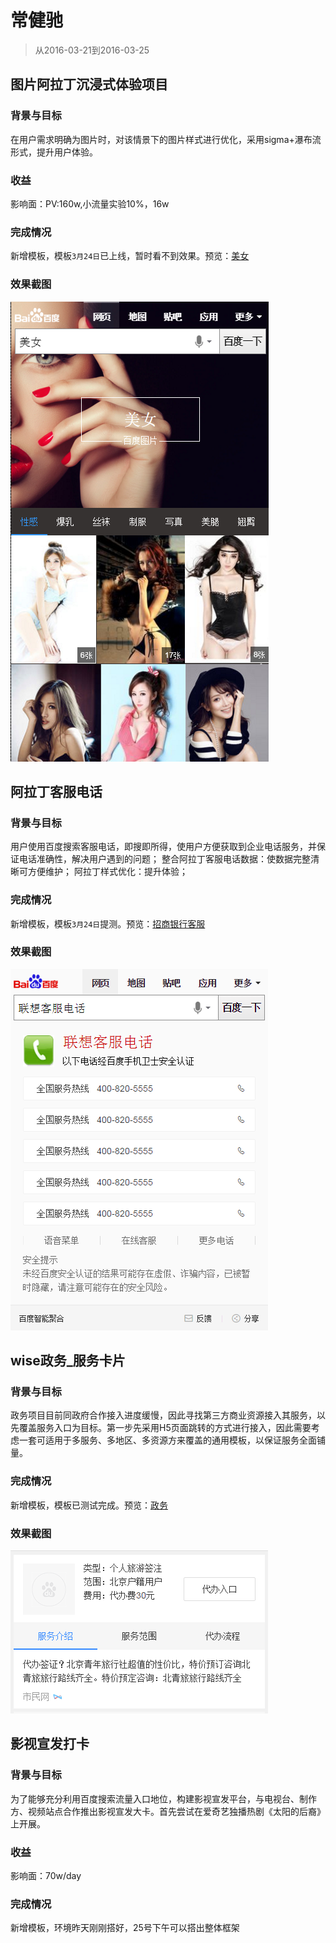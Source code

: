 # 常健驰

> 从2016-03-21到2016-03-25

## 图片阿拉丁沉浸式体验项目

### 背景与目标

在用户需求明确为图片时，对该情景下的图片样式进行优化，采用sigma+瀑布流形式，提升用户体验。

### 收益

影响面：PV:160w,小流量实验10%，16w

### 完成情况

新增模板，模板`3月24日`已上线，暂时看不到效果。预览：[美女](https://wwwhttps.baidu.com/s?dev_workspace=platform&dev_tpl=image_waterfall&dev_path=searchaladdin&dev_tpltype=default&tn=iphone&sid=99999&dev_online=0&dev_module=aladdin-wise&dev_file=default.xml&dev_fileformat=xml&dev_pos=asResult&wd=%E7%BE%8E%E5%A5%B3&word=%E7%BE%8E%E5%A5%B3)

### 效果截图

![](img/v_changjianchi/pbl.png)

## 阿拉丁客服电话

### 背景与目标

用户使用百度搜索客服电话，即搜即所得，使用户方便获取到企业电话服务，并保证电话准确性，解决用户遇到的问题；
整合阿拉丁客服电话数据：使数据完整清晰可方便维护；
阿拉丁样式优化：提升体验；

### 完成情况

新增模板，模板`3月24日`提测。预览：[招商银行客服](http://cp01-ala-fe-5.epc.baidu.com:8003/s?word=%E6%8B%9B%E5%95%86%E9%93%B6%E8%A1%8C%E5%AE%A2%E6%9C%8D&sa=thr_2&ts=4603607&t_kt=0&ie=utf-8&rsv_t=9087JhTxrVWis61Dh3eHh4%252BBLPNG6uQk29dTeCptlxI9aJgj3qoJ&rsv_pq=16313390155767265035&ss=101&rsv_sug4=2615&inputT=1392&oq=1&sid=103288)

### 效果截图

![](img/v_changjianchi/kefu.png)

## wise政务_服务卡片

### 背景与目标

政务项目目前同政府合作接入进度缓慢，因此寻找第三方商业资源接入其服务，以先覆盖服务入口为目标。第一步先采用H5页面跳转的方式进行接入，因此需要考虑一套可适用于多服务、多地区、多资源方来覆盖的通用模板，以保证服务全面铺量。

### 完成情况

新增模板，模板已测试完成。预览：[政务](https://wwwhttps.baidu.com/s?dev_workspace=platform&dev_tpl=zhengwu_fuwu&dev_path=searchaladdin&dev_tpltype=default&tn=iphone&sid=99999&dev_online=0&dev_module=aladdin-wise&dev_file=default.xml&dev_fileformat=xml&dev_pos=asResult&wd=%E6%94%BF%E5%8A%A1&word=%E6%94%BF%E5%8A%A1)

### 效果截图

![](img/v_changjianchi/zw.png)

## 影视宣发打卡

### 背景与目标

为了能够充分利用百度搜索流量入口地位，构建影视宣发平台，与电视台、制作方、视频站点合作推出影视宣发大卡。首先尝试在爱奇艺独播热剧《太阳的后裔》上开展。

### 收益

影响面：70w/day

### 完成情况

新增模板，环境昨天刚刚搭好，25号下午可以搭出整体框架
